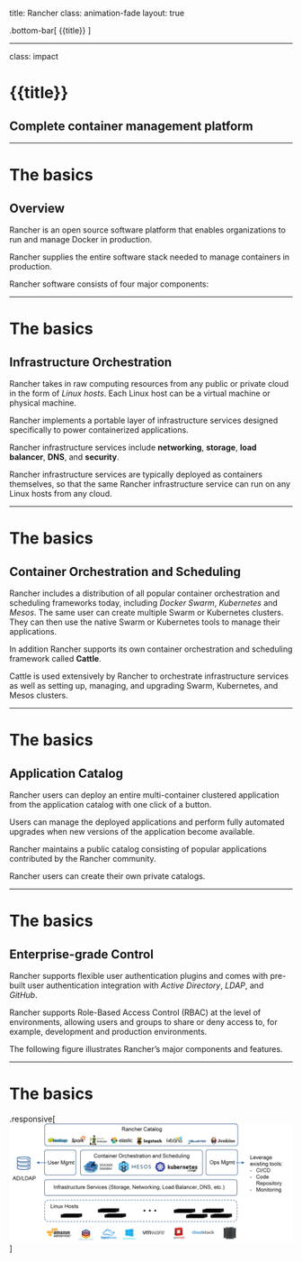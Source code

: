 title: Rancher
class: animation-fade
layout: true

<!-- This slide will serve as the base layout for all your slides -->
.bottom-bar[
  {{title}}
]

---

class: impact

# {{title}}
## Complete container management platform

---

# The basics

## Overview

Rancher is an open source software platform that enables organizations to run and manage Docker in production.

Rancher supplies the entire software stack needed to manage containers in production.

Rancher software consists of four major components:

---

# The basics

## Infrastructure Orchestration

Rancher takes in raw computing resources from any public or private cloud in the form of *Linux hosts*.
Each Linux host can be a virtual machine or physical machine. 

Rancher implements a portable layer of infrastructure services designed specifically to power containerized applications.

Rancher infrastructure services include **networking**, **storage**, **load balancer**, **DNS**, and **security**.

Rancher infrastructure services are typically deployed as containers themselves, so that the same Rancher infrastructure service can run on any Linux hosts from any cloud.

---

# The basics

## Container Orchestration and Scheduling

Rancher includes a distribution of all popular container orchestration and scheduling frameworks today, including *Docker Swarm*, *Kubernetes* and *Mesos*.
The same user can create multiple Swarm or Kubernetes clusters.
They can then use the native Swarm or Kubernetes tools to manage their applications.

In addition Rancher supports its own container orchestration and scheduling framework called **Cattle**.

Cattle is used extensively by Rancher to orchestrate infrastructure services as well as setting up, managing, and upgrading Swarm, Kubernetes, and Mesos clusters.

---

# The basics

## Application Catalog

Rancher users can deploy an entire multi-container clustered application from the application catalog with one click of a button.

Users can manage the deployed applications and perform fully automated upgrades when new versions of the application become available.

Rancher maintains a public catalog consisting of popular applications contributed by the Rancher community.

Rancher users can create their own private catalogs.

---

# The basics

## Enterprise-grade Control

Rancher supports flexible user authentication plugins and comes with pre-built user authentication integration with *Active Directory*, *LDAP*, and *GitHub*.

Rancher supports Role-Based Access Control (RBAC) at the level of environments, allowing users and groups to share or deny access to, for example, development and production environments.

The following figure illustrates Rancher’s major components and features.

---

# The basics

.responsive[![](./images/rancher_overview.png)]









